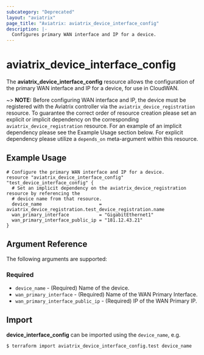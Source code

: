 ```yaml
---
subcategory: "Deprecated"
layout: "aviatrix"
page_title: "Aviatrix: aviatrix_device_interface_config"
description: |-
  Configures primary WAN interface and IP for a device.
---
```


# aviatrix_device_interface_config

The **aviatrix_device_interface_config** resource allows the configuration of the primary WAN interface and IP for a device, for use in CloudWAN.

~> **NOTE:** Before configuring WAN interface and IP, the device must be registered with the Aviatrix controller via the `aviatrix_device_registration` resource. To guarantee the correct order of resource creation please set an explicit or implicit dependency on the corresponding `aviatrix_device_registration` resource. For an example of an implicit dependency please see the Example Usage section below. For explicit dependency please utilize a `depends_on` meta-argument within this resource.

## Example Usage

```hcl
# Configure the primary WAN interface and IP for a device.
resource "aviatrix_device_interface_config" "test_device_interface_config" {
  # Set an implicit dependency on the aviatrix_device_registration resource by referencing the
  # device name from that resource.
  device_name                     = aviatrix_device_registration.test_device_registration.name
  wan_primary_interface           = "GigabitEthernet1"
  wan_primary_interface_public_ip = "181.12.43.21"
}
```

## Argument Reference

The following arguments are supported:

### Required
* `device_name` - (Required) Name of the device.
* `wan_primary_interface` - (Required) Name of the WAN Primary Interface.
* `wan_primary_interface_public_ip` - (Required) IP of the WAN Primary IP.

## Import

**device_interface_config** can be imported using the `device_name`, e.g.

```
$ terraform import aviatrix_device_interface_config.test device_name
```
